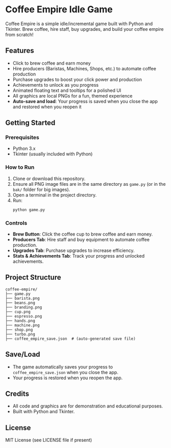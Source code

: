 # Coffee Empire Idle Game

Coffee Empire is a simple idle/incremental game built with Python and Tkinter. Brew coffee, hire staff, buy upgrades, and build your coffee empire from scratch!

## Features
- Click to brew coffee and earn money
- Hire producers (Baristas, Machines, Shops, etc.) to automate coffee production
- Purchase upgrades to boost your click power and production
- Achievements to unlock as you progress
- Animated floating text and tooltips for a polished UI
- All graphics are local PNGs for a fun, themed experience
- **Auto-save and load**: Your progress is saved when you close the app and restored when you reopen it

## Getting Started

### Prerequisites
- Python 3.x
- Tkinter (usually included with Python)

### How to Run
1. Clone or download this repository.
2. Ensure all PNG image files are in the same directory as `game.py` (or in the `bak/` folder for big images).
3. Open a terminal in the project directory.
4. Run:
   ```sh
   python game.py
   ```

### Controls
- **Brew Button**: Click the coffee cup to brew coffee and earn money.
- **Producers Tab**: Hire staff and buy equipment to automate coffee production.
- **Upgrades Tab**: Purchase upgrades to increase efficiency.
- **Stats & Achievements Tab**: Track your progress and unlocked achievements.

## Project Structure
```
coffee-empire/
├── game.py
├── barista.png
├── beans.png
├── branding.png
├── cup.png
├── espresso.png
├── hands.png
├── machine.png
├── shop.png
├── turbo.png
├── coffee_empire_save.json  # (auto-generated save file)
```

## Save/Load
- The game automatically saves your progress to `coffee_empire_save.json` when you close the app.
- Your progress is restored when you reopen the app.

## Credits
- All code and graphics are for demonstration and educational purposes.
- Built with Python and Tkinter.

## License
MIT License (see LICENSE file if present)
